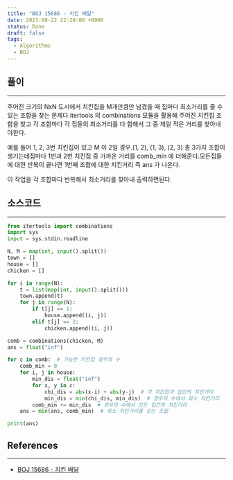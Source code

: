```yaml
---
title: "BOJ 15686 - 치킨 배달"
date: 2021-08-22 22:20:00 +0900
status: Done
draft: false
tags:
  - Algorithms
  - BOJ
---
```

## 풀이
---
주어진 크기의 NxN 도시에서 치킨집을 M개만큼만 남겼을 때 집마다 최소거리를 줄 수 있는 조합을 찾는 문제다.itertools 의 combinations 모듈을 활용해 주어진 치킨집 조합을 찾고 각 조합마다 각 집들의 최소거리를 다 합해서 그 중 제일 적은 거리를 찾아내야한다.

예를 들어 1, 2, 3번 치킨집이 있고 M 이 2일 경우.(1, 2), (1, 3), (2, 3) 총 3가지 조합이 생기는데집마다 1번과 2번 치킨집 중 가까운 거리를 comb_min 에 더해준다.모든집들에 대한 반복이 끝나면 1번째 조합에 대한 치킨거리 즉 ans 가 나온다.

이 작업을 각 조합마다 반복해서 최소거리를 찾아내 출력하면된다.

## 소스코드
---
```python
from itertools import combinations
import sys
input = sys.stdin.readline

N, M = map(int, input().split())
town = []
house = []
chicken = []

for i in range(N):
    t = list(map(int, input().split()))
    town.append(t)
    for j in range(N):
        if t[j] == 1:
            house.append((i, j))
        elif t[j] == 2:
            chicken.append((i, j))

comb = combinations(chicken, M)
ans = float("inf")

for c in comb:  # 가능한 치킨집 경우의 수
    comb_min = 0
    for i, j in house:
        min_dis = float("inf")
        for x, y in c:
            chi_dis = abs(x-i) + abs(y-j)  # 각 치킨집과 집간의 치킨거리
            min_dis = min(chi_dis, min_dis)  # 경우의 수에서 최소 치킨거리
        comb_min += min_dis  # 경우의 수에서 모든 집간의 치킨거리
    ans = min(ans, comb_min)  # 최소 치킨거리를 갖는 조합

print(ans)
```

## References
---
- [BOJ 15686 - 치킨 배달](https://www.acmicpc.net/problem/15686)
